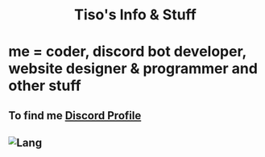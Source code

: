 <h1 align="center">Tiso's Info & Stuff</h1>

# me = coder, discord bot developer, website designer & programmer and other stuff
## To find me [Discord Profile](https://discord.com/users/1251221319085854808)

## ![Lang](https://github-readme-stats.vercel.app/api/top-langs/?username=tiso99&theme=github_dark&layout=compact&border_color=4C8EDA&card_width=445&border_radius=12)
